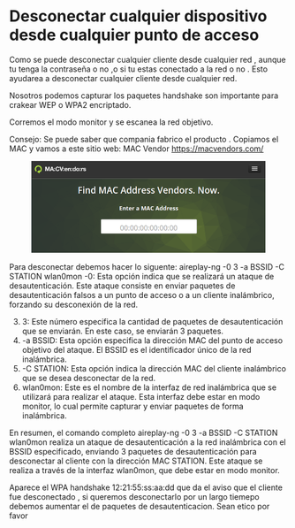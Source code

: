 # Desconectar cualquier dispositivo desde cualquier punto de acceso

Como se puede desconectar cualquier cliente desde cualquier red , aunque tu tenga la contraseña o no ,o si tu estas conectado a la red o no . Esto ayudarea a desconectar cualquier cliente desde cualquier red.

Nosotros podemos capturar los paquetes handshake son importante para crakear WEP o WPA2 encriptado.

Corremos el modo monitor y se escanea la red objetivo.

Consejo: Se puede saber que compania fabrico el producto . Copiamos el MAC y vamos a este sitio web: MAC Vendor https://macvendors.com/

<figure><img src="../../../../.gitbook/assets/MACVendor.png" alt=""><figcaption></figcaption></figure>

Para desconectar debemos hacer lo siguente: aireplay-ng -0 3 -a BSSID -C STATION wlan0mon -0: Esta opción indica que se realizará un ataque de desautenticación. Este ataque consiste en enviar paquetes de desautenticación falsos a un punto de acceso o a un cliente inalámbrico, forzando su desconexión de la red.

3. 3: Este número especifica la cantidad de paquetes de desautenticación que se enviarán. En este caso, se enviarán 3 paquetes.
4. \-a BSSID: Esta opción especifica la dirección MAC del punto de acceso objetivo del ataque. El BSSID es el identificador único de la red inalámbrica.
5. \-C STATION: Esta opción indica la dirección MAC del cliente inalámbrico que se desea desconectar de la red.
6. wlan0mon: Este es el nombre de la interfaz de red inalámbrica que se utilizará para realizar el ataque. Esta interfaz debe estar en modo monitor, lo cual permite capturar y enviar paquetes de forma inalámbrica.

En resumen, el comando completo aireplay-ng -0 3 -a BSSID -C STATION wlan0mon realiza un ataque de desautenticación a la red inalámbrica con el BSSID especificado, enviando 3 paquetes de desautenticación para desconectar al cliente con la dirección MAC STATION. Este ataque se realiza a través de la interfaz wlan0mon, que debe estar en modo monitor.

Aparece el WPA handshake 12:21:55:ss:aa:dd que da el aviso que el cliente fue desconectado , si queremos desconectarlo por un largo tiemepo debemos aumentar el de paquetes de desautenticacion. Sean etico por favor

